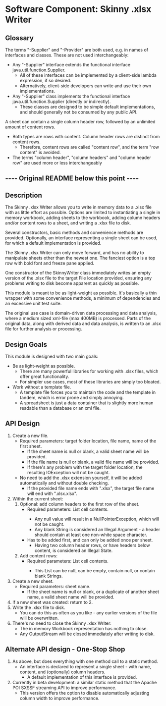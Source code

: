 # Software Component: Skinny .xlsx Writer



## Glossary

The terms "-Supplier" and "-Provider" are both used, e.g. in names of interfaces and classes. These are not used interchangeably:
- Any "-Supplier" interface extends the functional interface java.util.function.Supplier.
  - All of these interfaces can be implemented by a client-side lambda expression, if so desired.
  - Alternatively, client-side developers can write and use their own implementations.
- Any "-Supplier" class implements the functional interface java.util.function.Supplier (directly or indirectly).
  - These classes are designed to be simple default implementations, and should generally not be consumed by any public API.


A sheet can contain a single column header row, followed by an unlimited amount of content rows.
- Both types are rows with content. Column header rows are distinct from content rows. 
  - Therefore, content rows are called "content row", and the term "row content" is avoided.
- The terms "column header", "column headers" and "column header row" are used more or less interchangeably



## ---- Original README below this point ----

## Description
The Skinny .xlsx Writer allows you to write in memory data to a .xlsx file with as little effort as possible. Options are limited 
to instantiating a single in memory workbook, adding sheets to the workbook, adding column headers and/or content rows to a sheet, 
and writing a .xlsx file to disk.

Several constructors, basic methods and convenience methods are provided.
Optionally, an interface representing a single sheet can be used, for which a default implementation is provided.  

The Skinny .xlsx Writer can only move forward, and has no ability to manipulate sheets other than the newest one. The fanciest 
option is a top row with bold font and freeze pane applied.

One constructor of the SkinnyWriter class immediately writes an empty version of the .xlsx file to the target File location 
provided, ensuring any problems writing to disk become apparent as quickly as possible.

This module is meant to be as light-weight as possible. It's basically a thin wrapper with some convenience methods, 
a minimum of dependencies and an excessive unit test suite.

The original use case is domain-driven data processing and data analysis, where a medium sized xml-file (max 400MB) is processed.
Parts of the original data, along with derived data and data analysis, is written to an .xlsx file for further analysis or processing.

## Design Goals
This module is designed with two main goals:
- Be as light-weight as possible.
	- There are many powerful libraries for working with .xlsx files, which offer great functionality.
	- For simpler use cases, most of these libraries are simply too bloated.
- Work without a template file.
	- A template file forces you to maintain the code and the template in tandem, which is error prone and simply annoying.
	- A spreadsheet is just a data container that is slightly more human readable than a database or an xml file.

## API Design
1. Create a new file.
	- Required parameters: target folder location, file name, name of the first sheet.
	    - If the sheet name is null or blank, a valid sheet name will be provided.
	    - If the file name is null or blank, a valid file name will be provided.
	    - If there's any problem with the target folder location, the resulting IOException will not be caught.
	- No need to add the .xlsx extension yourself, it will be added automatically and without double checking.
	    - If the provided file name ends with ".xlsx", the target file name will end with ".xlsx.xlsx".
2. Within the current sheet:
	1. Optional: add column headers to the first row of the sheet.
		- Required parameters: List<String> cell contents.
		    - Any null value will result in a NullPointerException, which will not be caught.
		    - Any blank String is considered an Illegal Argument - a header should contain at least one non-white space character.
		- Has to be added first, and can only be added once per sheet.
		    - Having two column header rows, or have headers below content, is considered an Illegal State.
	2. Add content rows:
		- Required parameters: List<String> cell contents.
		    - This List can be null, can be empty, contain null, or contain blank Strings. 
3. Create a new sheet.
	- Required parameters: sheet name.
	    - If the sheet name is null or blank, or a duplicate of another sheet name, a valid sheet name will be provided.
4. If a new sheet was created: return to 2.
5. Write the .xlsx file to disk.
    - You can do this as often as you like - any earlier versions of the file will be overwritten.
6. There's no need to close the Skinny .xlsx Writer:
    - The in memory Workbook representation has nothing to close.
    - Any OutputStream will be closed immediately after writing to disk.

## Alternate API design - One-Stop Shop
1. As above, but does everything with one method call to a static method.
    - An interface is declared to represent a single sheet - with name, content, and (optionally) column headers.
        - A default implementation of this interface is provided.
2. Currently in beta development: a similar static method that the Apache POI SXSSF streaming API to improve performance.
    - This version offers the option to disable automatically adjusting column width to improve performance.
